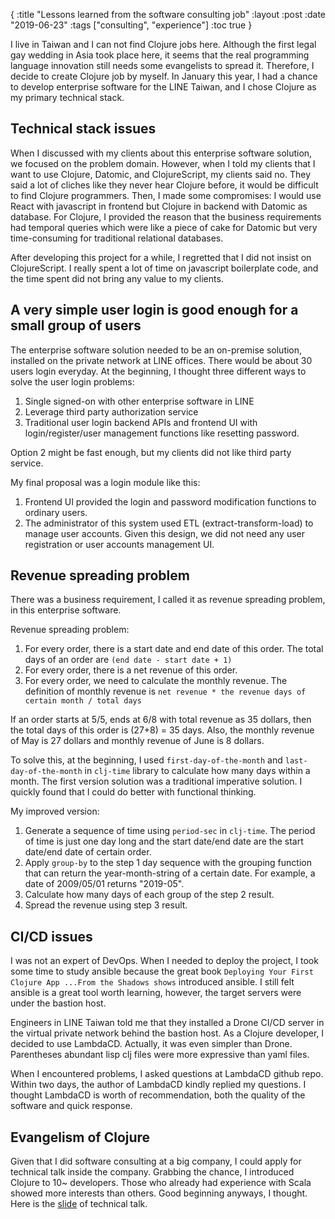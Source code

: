{
 :title "Lessons learned from the software consulting job"
 :layout :post
 :date "2019-06-23"
 :tags ["consulting", "experience"]
 :toc true
}

I live in Taiwan and I can not find Clojure jobs here. Although the first legal gay wedding in Asia took place here, it seems that the real programming language innovation still needs some evangelists to spread it. Therefore, I decide to create Clojure job by myself. In January this year, I had a chance to develop enterprise software for the LINE Taiwan, and I chose Clojure as my primary technical stack.

## Technical stack issues

When I discussed with my clients about this enterprise software solution, we focused on the problem domain. However, when I told my clients that I want to use Clojure, Datomic, and ClojureScript, my clients said no. They said a lot of cliches like they never hear Clojure before, it would be difficult to find Clojure programmers. Then, I made some compromises: I would use React with javascript in frontend but Clojure in backend with Datomic as database. For Clojure, I provided the reason that the business requirements had temporal queries which were like a piece of cake for Datomic but very time-consuming for traditional relational databases.

After developing this project for a while, I regretted that I did not insist on ClojureScript. I really spent a lot of time on javascript boilerplate code, and the time spent did not bring any value to my clients.

## A very simple user login is good enough for a small group of users

The enterprise software solution needed to be an on-premise solution, installed on the private network at LINE offices. There would be about 30 users login everyday. At the beginning, I thought three different ways to solve the user login problems:

1. Single signed-on with other enterprise software in LINE
2. Leverage third party authorization service
3. Traditional user login backend APIs and frontend UI with login/register/user management functions like resetting password.

Option 2 might be fast enough, but my clients did not like third party service.

My final proposal was a login module like this:
1. Frontend UI provided the login and password modification functions to ordinary users.
2. The administrator of this system used ETL (extract-transform-load) to manage user accounts. Given this design, we did not need any user registration or user accounts management UI.

## Revenue spreading problem

There was a business requirement, I called it as revenue spreading problem, in this enterprise software.

Revenue spreading problem:
1. For every order, there is a start date and end date of this order. The total days of an order are `(end date - start date + 1)`
2. For every order, there is a net revenue of this order.
3. For every order, we need to calculate the monthly revenue. The definition of monthly revenue is `net revenue * the revenue days of certain month / total days`

If an order starts at 5/5, ends at 6/8 with total revenue as 35 dollars, then the total days of this order is (27+8) = 35 days. Also, the monthly revenue of May is 27 dollars and monthly revenue of June is 8 dollars.

To solve this, at the beginning, I used `first-day-of-the-month` and `last-day-of-the-month` in `clj-time` library to calculate how many days within a month. The first version solution was a traditional imperative solution. I quickly found that I could do better with functional thinking.

My improved version:
1. Generate a sequence of time using `period-sec` in `clj-time`. The period of time is just one day long and the start date/end date are the start date/end date of certain order.
2. Apply `group-by` to the step 1 day sequence with the grouping function that can return the year-month-string of a certain date. For example, a date of 2009/05/01 returns "2019-05".
3. Calculate how many days of each group of the step 2 result.
4. Spread the revenue using step 3 result.

## CI/CD issues

I was not an expert of DevOps. When I needed to deploy the project, I took some time to study ansible because the great book `Deploying Your First Clojure App ...From the Shadows shows` introduced ansible. I still felt ansible is a great tool worth learning, however, the target servers were under the bastion host.

Engineers in LINE Taiwan told me that they installed a Drone CI/CD server in the virtual private network behind the bastion host. As a Clojure developer, I decided to use LambdaCD. Actually, it was even simpler than Drone. Parentheses abundant lisp clj files were more expressive than yaml files.

When I encountered problems, I asked questions at LambdaCD github repo. Within two days, the author of LambdaCD kindly replied my questions. I thought LambdaCD is worth of recommendation, both the quality of the software and quick response.

## Evangelism of Clojure

Given that I did software consulting at a big company, I could apply for technical talk inside the company. Grabbing the chance, I introduced Clojure to 10~ developers. Those who already had experience with Scala showed more interests than others. Good beginning anyways, I thought. Here is the [slide](https://www.slideshare.net/humorless/the-productivity-brought-by-clojure-149170292/) of technical talk.

